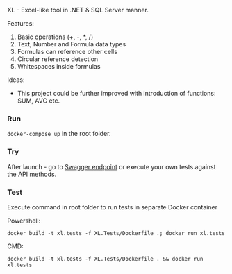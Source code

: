 XL - Excel-like tool in .NET & SQL Server manner.

Features:
1. Basic operations (+, -, *, /)
2. Text, Number and Formula data types
3. Formulas can reference other cells
4. Circular reference detection
5. Whitespaces inside formulas

Ideas:
* This project could be further improved with introduction of functions: SUM, AVG etc.


### Run

`docker-compose up` in the root folder. 

### Try

After launch - go to <a href="http://localhost:8080/swagger">Swagger endpoint</a> or execute your own tests against the API methods.

### Test

Execute command in root folder to run tests in separate Docker container

Powershell:

`docker build -t xl.tests -f XL.Tests/Dockerfile .; docker run xl.tests`

CMD:

`docker build -t xl.tests -f XL.Tests/Dockerfile . && docker run xl.tests`

